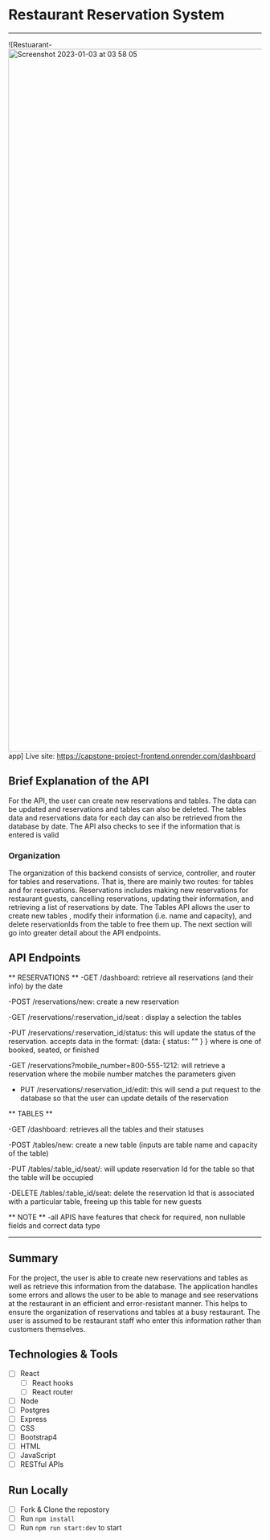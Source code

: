 # Restaurant Reservation System

---

![Restuarant-<img width="1399" alt="Screenshot 2023-01-03 at 03 58 05" src="https://user-images.githubusercontent.com/4723539/210335136-f4573fed-2dfd-4fbf-80a1-2fec602aa437.png">
app]
Live site: https://capstone-project-frontend.onrender.com/dashboard

## Brief Explanation of the API

For the API, the user can create new reservations and tables. The data can be updated and reservations and tables can also be deleted. The tables data and reservations data for each day can also be retrieved from the database by date. The API also checks to see if the information that is entered is valid

### Organization

The organization of this backend consists of service, controller, and router for tables and reservations. That is, there are mainly two routes: for tables and for reservations. Reservations includes making new reservations for restaurant guests, cancelling reservations, updating their information, and retrieving a list of reservations by date. The Tables API allows the user to create new tables , modify their information (i.e. name and capacity), and delete reservationIds from the table to free them up. The next section will go into greater detail about the API endpoints.

## API Endpoints

** RESERVATIONS **
-GET /dashboard: retrieve all reservations (and their info) by the date

-POST /reservations/new: create a new reservation

-GET /reservations/:reservation_id/seat : display a selection the tables

-PUT /reservations/:reservation_id/status: this will update the status of the reservation. accepts data in the format: {data: { status: "<new-status>" } } where <new-status> is one of booked, seated, or finished

-GET /reservations?mobile_number=800-555-1212: will retrieve a reservation where the mobile number matches the parameters given

- PUT /reservations/:reservation_id/edit: this will send a put request to the database so that the user can update details of the reservation

** TABLES **

-GET /dashboard: retrieves all the tables and their statuses

-POST /tables/new: create a new table (inputs are table name and capacity of the table)

-PUT /tables/:table_id/seat/: will update reservation Id for the table so that the table will be occupied

-DELETE /tables/:table_id/seat: delete the reservation Id that is associated with a particular table, freeing up this table for new guests

** NOTE **
-all APIS have features that check for required, non nullable fields and correct data type

---

## Summary

For the project, the user is able to create new reservations and tables as well as retrieve this information from the database. The application handles some errors and allows the user to be able to manage and see reservations at the restaurant in an efficient and error-resistant manner. This helps to ensure the organization of reservations and tables at a busy restaurant. The user is assumed to be restaurant staff who enter this information rather than customers themselves.

## Technologies & Tools

- [ ] React
  - [ ] React hooks
  - [ ] React router
- [ ] Node
- [ ] Postgres
- [ ] Express
- [ ] CSS
- [ ] Bootstrap4
- [ ] HTML
- [ ] JavaScript
- [ ] RESTful APIs

## Run Locally

- [ ] Fork & Clone the repostory
- [ ] Run `npm install`
- [ ] Run `npm run start:dev` to start

